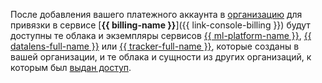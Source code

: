После добавления вашего платежного аккаунта в [организацию](../concepts/organization.md) для привязки в сервисе [**{{ billing-name }}**]({{ link-console-billing }}) будут доступны те облака и экземпляры сервисов [{{ ml-platform-name }}](/services#ml-ai), [{{ datalens-full-name }}](../../datalens/) или [{{ tracker-full-name }}](../../tracker/), которые созданы в вашей организации, и те облака и сущности из других организаций, к которым был [выдан доступ](../../resource-manager/security/index.md).